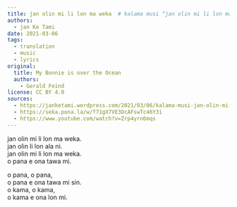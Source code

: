 ```yaml
---
title: jan olin mi li lon ma weka  # kalama musi “jan olin mi li lon ma weka”
authors:
  - jan Ke Tami
date: 2021-03-06
tags:
  - translation
  - music
  - lyrics
original:
  title: My Bonnie is over the Ocean
  authors:
    - Gerald Feind
license: CC BY 4.0
sources:
  - https://janketami.wordpress.com/2021/03/06/kalama-musi-jan-olin-mi-li-lon-ma-weka/
  - https://seka.pona.la/w/f71gX7VE3DcAFswTc46Y3i
  - https://www.youtube.com/watch?v=Zrp4yrn6mqs
---
```


jan olin mi li lon ma weka.  \
jan olin li lon ala ni.  \
jan olin mi li lon ma weka.  \
o pana e ona tawa mi.

o pana, o pana,  \
o pana e ona tawa mi sin.  \
o kama, o kama,  \
o kama e ona lon mi.
